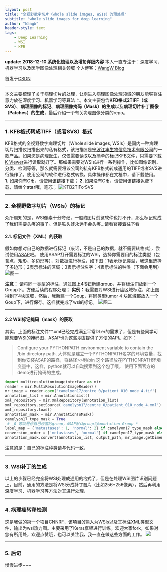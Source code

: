 ```yaml
---
layout: post
title: "全视野数字切片（whole slide images, WSIs）的预处理"
subtitle: "whole slide images for deep learning"
author: "WangW"
header-style: text
tags: 
    - Deep Learning
    - WSI
    - KFB
---
```




**update: 2018-12-10 系统化梳理以及增加详细内容**
本人一直专注于：深度学习、机器学习以及医学图像处理相关领域
个人博客：[WangW Blog](https://likewind.top "WangW Blog")

首发于[CSDN](https://blog.csdn.net/weixin_41787032/article/details/79782472)

***
本文主要梳理了关于病理切片的处理，让刚进入病理图像处理领域的朋友能够将注意力放在深度学习、机器学习等算法上。本文主要包含**KFB格式2TIFF（或SVS）**、**病理图像的标记**、**病理图像掩码（Mask）的生成**以及**病理切片补丁图像（Patches）的生成**，最后介绍一个有关病理图像分类的repo。
***

### 1. KFB格式转成TIFF（或者SVS）格式 
KFB格式的全视野数字病理切片（Whole slide images, WSIs）是国内一种病理切片扫描仪扫描出来的私有格式，该扫描仪是[宁波江丰生物信息技术有限公司](http://www.kfbio.cn/, "江丰生物公司")的一款产品。如果您是病理医生，仅仅需要读取以及简单的标记KFB文件，只需要下载[K-Viewer](http://www.kfbio.cn/download.php, "K-Viewer")进行读取就好了。那如果需要对WSIs进行一系列操作，比如图像识别、分类、检测等等，那么就需要将该公司的私有KFB格式转成通用的TIFF或者SVS进行操作了。使用公司的软件进行格式转换，具体操作都在文档中，请下载使用。
**1.** 如果你有C币，请使用[该链接](https://download.csdn.net/my)下载；
**2.** 如果没有C币，请使用该链接免费下载，请给个**star**哦，笔芯；
![KTB2TIForSVS](https://img-blog.csdnimg.cn/20181210193203550.png?x-oss-process=image/watermark,type_ZmFuZ3poZW5naGVpdGk,shadow_10,text_aHR0cHM6Ly9ibG9nLmNzZG4ubmV0L3dlaXhpbl80MTc4NzAzMg==,size_16,color_FFFFFF,t_70)

***
### 2. 全视野数字切片（WSIs）的标记
众所周知的是，WSI像素十分夸张，一般的图片浏览软件也打不开，那么标记就成了我们需要头疼的事了。但是铁头娃永远不会头疼...请看官接着往下看
#### 2.1. 标记文件（XML）的获取
假如你想对自己的数据进行标记（废话，不是自己的数据，就不需要转格式），尝试使用[ASAP](https://github.com/GeertLitjens/ASAP/releases)吧。
使用ASAP打开需要标注的WSI，选择你需要用的标注类型（包含点、矩形、多边形等），对数据进行标注，如下图：1表示标记类型，我这里选择了多边形；2表示标注的区域；3表示标注名字；4表示标注的种类（下面会用到）
![图一](https://img-blog.csdnimg.cn/20181210184434495.png?x-oss-process=image/watermark,type_ZmFuZ3poZW5naGVpdGk,shadow_10,text_aHR0cHM6Ly9ibG9nLmNzZG4ubmV0L3dlaXhpbl80MTc4NzAzMg==,size_16,color_FFFFFF,t_70)

**注意：** 请将同一类型的标注，通过图上4按钮新建group，并将标注们放到一个Group下。方便后续的程序处理；
**实例：** 我需要对WSI进行癌区域标注，如上图得到了4块区域，然后，我新建一个Goup，将同类型tumor 4 块区域都放入一个Goup下，进行保存。这样就完成了wsi的标记。
![图二](https://img-blog.csdnimg.cn/20181210185329677.png?x-oss-process=image/watermark,type_ZmFuZ3poZW5naGVpdGk,shadow_10,text_aHR0cHM6Ly9ibG9nLmNzZG4ubmV0L3dlaXhpbl80MTc4NzAzMg==,size_16,color_FFFFFF,t_70)
***
#### 2.2 WSI标记掩码（mask）的获取
其实，上面的标注文件**.xml已经完成满足平常DLer的需求了，但是有些同学可能想要WSI的掩码图，ASAP也为这些朋友提供了方便的API。如下：
> Configure your PYTHONPATH environment variable to contain the <ASAP install directory>/bin directory path.
> 大体就是建立一个PYTHONPATH名字的环境变量，找到你安装ASAP的路径，将路径>>到/bin  这个路径放在PYTHONPATH环境变量中，这样，python就可以自动搜索到这个包了哦。
> 使用下面官方的demo进行掩码的生成。
```python
import multiresolutionimageinterface as mir
reader = mir.MultiResolutionImageReader()
mr_image = reader.open('camelyon17/centre_0/patient_010_node_4.tif')
annotation_list = mir.AnnotationList()
xml_repository = mir.XmlRepository(annotation_list)
xml_repository.setSource('camelyon17/centre_0/patient_010_node_4.xml')
xml_repository.load()
annotation_mask = mir.AnnotationToMask()
camelyon17_type_mask = True 
 # _0 等就是你自己设置的group，ASAP默认group为Annotation Group *
label_map = {'metastases': 1, 'normal': 2} if camelyon17_type_mask else {'_0': 1, '_1': 1, '_2': 0}
conversion_order = ['metastases', 'normal'] if camelyon17_type_mask else  ['_0', '_1', '_2']
annotation_mask.convert(annotation_list, output_path, mr_image.getDimensions(), mr_image.getSpacing(), label_map, conversion_order)
```
注意的是：自己的标注种类请与代码一致。
***
### 3. WSI补丁的生成
以上的步骤已经完全将WSI处理成通用的格式了，但是在处理WSI图片识别问题上，目前，通用的方法是将WSI分成补丁图片（比如256*256像素），然后再利用深度学习、机器学习等方法对其进行处理。
***
### 4. 病理癌转移检测
这是我做的第一个项目[CNNRF](https://github.com/ilikewind/CNNRF)，该项目的输入为WSIs以及其标注XML类型文件，输出为wsi热力图。主要采用了Keras框架进行训练。欢迎大家fork，如果对您有所用处，欢迎点赞哦，也可以关注我，我一直在做这些方面的工作。
![](https://img-blog.csdnimg.cn/2018121019131298.png?x-oss-process=image/watermark,type_ZmFuZ3poZW5naGVpdGk,shadow_10,text_aHR0cHM6Ly9ibG9nLmNzZG4ubmV0L3dlaXhpbl80MTc4NzAzMg==,size_16,color_FFFFFF,t_70)

***

### 5. 后记

慢慢进步~~~

